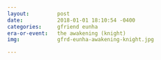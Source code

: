 ```yaml
---
layout:         post
date:           2018-01-01 18:10:54 -0400
categories:     gfriend eunha
era-or-event:   the awakening (knight)
img:            gfrd-eunha-awakening-knight.jpg

---
```

